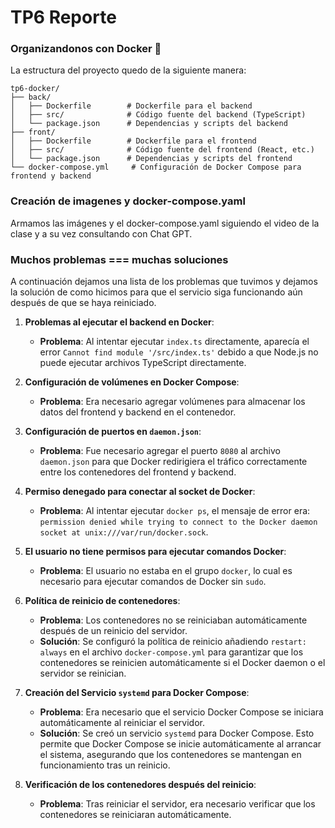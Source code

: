 # TP6 Reporte
### Organizandonos con Docker :whale:
La estructura del proyecto quedo de la siguiente manera:
```
tp6-docker/
├── back/
│   ├── Dockerfile        # Dockerfile para el backend
│   ├── src/              # Código fuente del backend (TypeScript)
│   └── package.json      # Dependencias y scripts del backend
├── front/
│   ├── Dockerfile        # Dockerfile para el frontend
│   ├── src/              # Código fuente del frontend (React, etc.)
│   └── package.json      # Dependencias y scripts del frontend
└── docker-compose.yml     # Configuración de Docker Compose para frontend y backend
```

### Creación de imagenes y docker-compose.yaml
Armamos las imágenes y el docker-compose.yaml siguiendo el video de la clase y a su vez consultando con Chat GPT.

### Muchos problemas === muchas soluciones 
A continuación dejamos una lista de los problemas que tuvimos y dejamos la solución de como hicimos para que el servicio siga funcionando aún después de que se haya reiniciado.

1. **Problemas al ejecutar el backend en Docker**:
   - **Problema**: Al intentar ejecutar `index.ts` directamente, aparecía el error `Cannot find module '/src/index.ts'` debido a que Node.js no puede ejecutar archivos TypeScript directamente.

2. **Configuración de volúmenes en Docker Compose**:
   - **Problema**: Era necesario agregar volúmenes para almacenar los datos del frontend y backend en el contenedor.

3. **Configuración de puertos en `daemon.json`**:
   - **Problema**: Fue necesario agregar el puerto `8080` al archivo `daemon.json` para que Docker redirigiera el tráfico correctamente entre los contenedores del frontend y backend.

4. **Permiso denegado para conectar al socket de Docker**:
   - **Problema**: Al intentar ejecutar `docker ps`, el mensaje de error era: `permission denied while trying to connect to the Docker daemon socket at unix:///var/run/docker.sock`.

5. **El usuario no tiene permisos para ejecutar comandos Docker**:
   - **Problema**: El usuario no estaba en el grupo `docker`, lo cual es necesario para ejecutar comandos de Docker sin `sudo`.

6. **Política de reinicio de contenedores**:
   - **Problema**: Los contenedores no se reiniciaban automáticamente después de un reinicio del servidor.
   - **Solución**: Se configuró la política de reinicio añadiendo `restart: always` en el archivo `docker-compose.yml` para garantizar que los contenedores se reinicien automáticamente si el Docker daemon o el servidor se reinician.

7. **Creación del Servicio `systemd` para Docker Compose**:
   - **Problema**: Era necesario que el servicio Docker Compose se iniciara automáticamente al reiniciar el servidor.
   - **Solución**: Se creó un servicio `systemd` para Docker Compose. Esto permite que Docker Compose se inicie automáticamente al arrancar el sistema, asegurando que los contenedores se mantengan en funcionamiento tras un reinicio.

8. **Verificación de los contenedores después del reinicio**:
   - **Problema**: Tras reiniciar el servidor, era necesario verificar que los contenedores se reiniciaran automáticamente.
